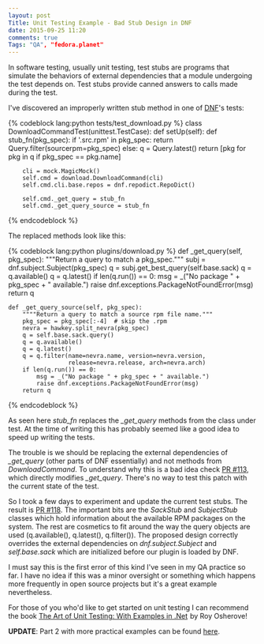 ```yaml
---
layout: post
Title: Unit Testing Example - Bad Stub Design in DNF
date: 2015-09-25 11:20
comments: true
Tags: "QA", "fedora.planet"
---
```


In software testing, usually unit testing, test stubs are programs that simulate
the behaviors of external dependencies that a module undergoing the test depends
on. Test stubs provide canned answers to calls made during the test.

I've discovered an improperly written stub method in one of
[DNF](http://dnf.baseurl.org/)'s tests:

{% codeblock lang:python tests/test_download.py %}
class DownloadCommandTest(unittest.TestCase):
    def setUp(self):
        def stub_fn(pkg_spec):
            if '.src.rpm' in pkg_spec:
                return Query.filter(sourcerpm=pkg_spec)
            else:
                q = Query.latest()
                return [pkg for pkg in q if pkg_spec == pkg.name]

        cli = mock.MagicMock()
        self.cmd = download.DownloadCommand(cli)
        self.cmd.cli.base.repos = dnf.repodict.RepoDict()

        self.cmd._get_query = stub_fn
        self.cmd._get_query_source = stub_fn
{% endcodeblock %}

The replaced methods look like this:

{% codeblock lang:python plugins/download.py %}
    def _get_query(self, pkg_spec):
        """Return a query to match a pkg_spec."""
        subj = dnf.subject.Subject(pkg_spec)
        q = subj.get_best_query(self.base.sack)
        q = q.available()
        q = q.latest()
        if len(q.run()) == 0:
            msg = _("No package " + pkg_spec + " available.")
            raise dnf.exceptions.PackageNotFoundError(msg)
        return q

    def _get_query_source(self, pkg_spec):
        """"Return a query to match a source rpm file name."""
        pkg_spec = pkg_spec[:-4]  # skip the .rpm
        nevra = hawkey.split_nevra(pkg_spec)
        q = self.base.sack.query()
        q = q.available()
        q = q.latest()
        q = q.filter(name=nevra.name, version=nevra.version,
                     release=nevra.release, arch=nevra.arch)
        if len(q.run()) == 0:
            msg = _("No package " + pkg_spec + " available.")
            raise dnf.exceptions.PackageNotFoundError(msg)
        return q
{% endcodeblock %}

As seen here *stub_fn* replaces the *_get_query* methods from the class under
test. At the time of writing this has probably seemed like a good idea to
speed up writing the tests.

The trouble is we should be replacing the external dependencies of *_get_query*
(other parts of DNF essentially) and not methods from *DownloadCommand*. To
understand why this is a bad idea check
[PR #113](https://github.com/rpm-software-management/dnf-plugins-core/pull/113),
which directly modifies *_get_query*. There's no way to test this patch
with the current state of the test.

So I took a few days to experiment and update the current test stubs. The
result is 
[PR #118](https://github.com/rpm-software-management/dnf-plugins-core/pull/118).
The important bits are the *SackStub* and *SubjectStub* classes which hold
information about the available RPM packages on the system. The rest are cosmetics
to fit around the way the query objects are used (q.available(), q.latest(), q.filter()).
The proposed design correctly overrides the external dependencies on
*dnf.subject.Subject* and *self.base.sack* which are initialized before our
plugin is loaded by DNF.

I must say this is the first error of this kind I've seen in my QA practice so far.
I have no idea if this was a minor oversight or something which happens more frequently
in open source projects but it's a great example nevertheless.

For those of you who'd like to get started on unit testing I can recommend the book
<a href="http://www.amazon.com/gp/product/1933988274/ref=as_li_ss_tl?ie=UTF8&camp=1789&creative=390957&creativeASIN=1933988274&linkCode=as2&tag=atodorovorg-20">The Art of Unit Testing: With Examples in .Net</a><img src="http://www.assoc-amazon.com/e/ir?t=atodorovorg-20&l=as2&o=1&a=1933988274" width="1" height="1" border="0" alt="" style="border:none !important; margin:0px !important;" />
by Roy Osherove!

**UPDATE**: Part 2 with more practical examples can be found
[here](/blog/2015/11/23/bad-stub-design-in-dnf/).
